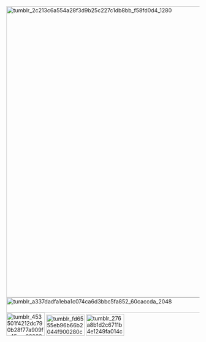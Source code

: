 <img width="538" height="760" alt="tumblr_2c213c6a554a28f3d9b25c227c1db8bb_f58fd0d4_1280" src="https://github.com/user-attachments/assets/08051ccd-c169-40d6-9036-8b9be00188fd" />
<img width="2000" height="40" alt="tumblr_a337dadfa1eba1c074ca6d3bbc5fa852_60caccda_2048" src="ht![Uploading tumblr_2c213c6a554a28f3d9b25c227c1db8bb_f58fd0d4_1280.png…]()
tps://github.com/user-attachments/assets/95280be7-4395-4330-98cb-bc12984796dc" />
<img width="100" height="60" alt="tumblr_453501f4212dc790b28f77a909fe45cc_282884d4_100" src="https://github.com/user-attachments/assets/cd10b9c8-d1eb-49f1-904c-bfbc2aed3c21" /> <img width="100" height="55" alt="tumblr_fd6555eb96b66b2044f900280c753bb2_7533f532_100" src="https://github.com/user-attachments/assets/d89add50-cd87-4f4d-92ba-c074c249fb54" />
<img width="99" height="56" alt="tumblr_276a8b1d2c6711b4e1249fa014c80fde_b2691fa2_100" src="https://github.com/user-attachments/assets/24d732a6-6740-407b-8378-163ccaf17072" />
